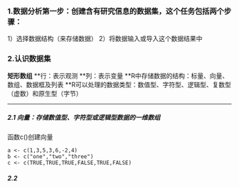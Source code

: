 ### 1.数据分析第一步：创建含有研究信息的数据集，这个任务包括两个步骤：
  1）选择数据结构（来存储数据）
  2）将数据输入或导入这个数据结果中
 
### 2.认识数据集

**矩形数组**
**行：表示观测
**列：表示变量
**R中存储数据的结构：标量、向量、数组、数据框及列表
**R可以处理的数据类型：数值型、字符型、逻辑型、复数型（虚数）和原生型（字节）
 
---------------------------------------------------------------------------------------
##### 2.1 向量：存储数值型、字符型或逻辑型数据的一维数组
  
  函数c()创建向量
  
    a <- c(1,3,5,3,6,-2,4)
    b <- c("one","two","three")
    c <- c(TRUE,TRUE,TRUE,FALSE,TRUE,FALSE)
  
##### 2.2
